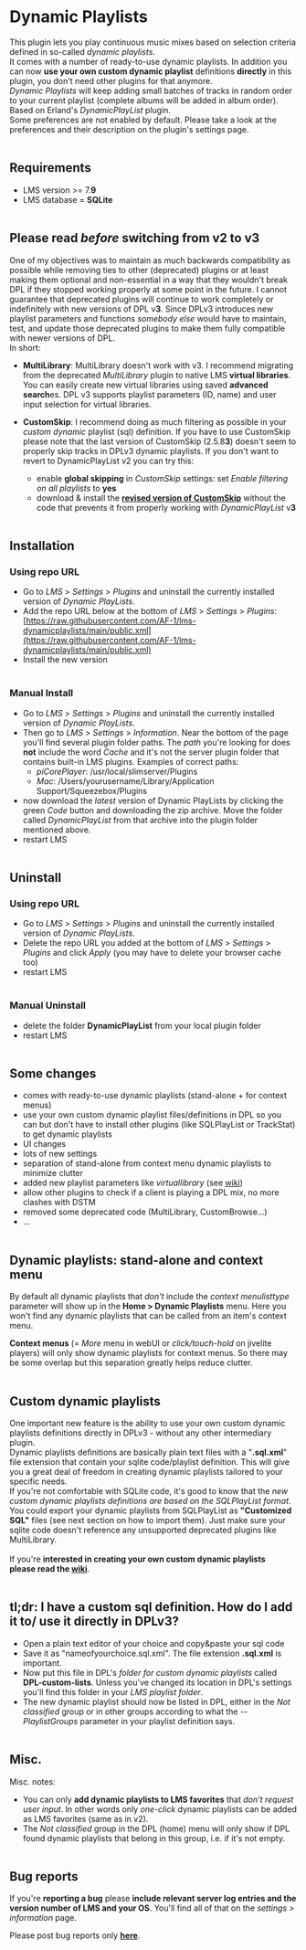 Dynamic Playlists
====

This plugin lets you play continuous music mixes based on selection criteria defined in so-called <i>dynamic playlists</i>.<br>
It comes with a number of ready-to-use dynamic playlists. In addition you can now <b>use your own custom dynamic playlist</b> definitions <b>directly</b> in this plugin, you don't need other plugins for that anymore.<br>*Dynamic Playlists* will keep adding small batches of tracks in random order to your current playlist (complete albums will be added in album order). Based on Erland's <i>DynamicPlayList</i> plugin.<br>
Some preferences are not enabled by default. Please take a look at the preferences and their description on the plugin's settings page.
<br><br>

## Requirements

- LMS version >= 7.**9**
- LMS database = **SQLite**
<br><br>

## Please read *before* switching from v2 to v3
One of my objectives was to maintain as much backwards compatibility as possible while removing ties to other (deprecated) plugins or at least making them optional and non-essential in a way that they wouldn't break DPL if they stopped working properly at some point in the future. I cannot guarantee that deprecated plugins will continue to work completely or indefinitely with new versions of DPL v**3**. Since DPLv3 introduces new playlist parameters and functions *somebody else* would have to maintain, test, and update those deprecated plugins to make them fully compatible with newer versions of DPL.<br>
In short:
- **MultiLibrary**: MultiLibrary doesn't work with v3. I recommend migrating from the deprecated *MultiLibrary* plugin to native LMS **virtual libraries**. You can easily create new virtual libraries using saved **advanced search**es. DPL v3 supports playlist parameters (ID, name) and user input selection for virtual libraries.<br>

- **CustomSkip**: I recommend doing as much filtering as possible in your <i>custom dynamic</i> playlist (sql) definition. If you have to use CustomSkip please note that the last version of CustomSkip (2.5.8**3**) doesn't seem to properly skip tracks in DPLv3 dynamic playlists. If you don't want to revert to DynamicPlayList v2 you can try this:<br>
    - enable **global skipping** in *CustomSkip* settings: set <i>Enable filtering on all playlists</i> to <b>yes</b>
    - download & install the [**revised version of CustomSkip**](https://github.com/AF-1/lms-customskip) without the code that prevents it from properly working with *DynamicPlayList* v**3**
<br><br>

## Installation

### Using repo URL

- Go to *LMS* > *Settings* > *Plugins* and uninstall the currently installed version of *Dynamic PlayLists*.
- Add the repo URL below at the bottom of *LMS* > *Settings* > *Plugins*:<br>
[https://raw.githubusercontent.com/AF-1/lms-dynamicplaylists/main/public.xml](https://raw.githubusercontent.com/AF-1/lms-dynamicplaylists/main/public.xml)
- Install the new version
<br><br>

### Manual Install

- Go to *LMS* > *Settings* > *Plugins* and uninstall the currently installed version of *Dynamic PlayLists*.
- Then go to *LMS* > *Settings* > *Information*. Near the bottom of the page you'll find several plugin folder paths. The *path* you're looking for does **not** include the word *Cache* and it's not the server plugin folder that contains built-in LMS plugins. Examples of correct paths:
    - *piCorePlayer*: /usr/local/slimserver/Plugins
    - *Mac*: /Users/yourusername/Library/Application Support/Squeezebox/Plugins
- now download the *latest* version of Dynamic PlayLists by clicking the green *Code* button and downloading the zip archive. Move the folder called *DynamicPlayList* from that archive into the plugin folder mentioned above.
- restart LMS
<br><br>

## Uninstall

### Using repo URL

- Go to *LMS* > *Settings* > *Plugins* and uninstall the currently installed version of *Dynamic PlayLists*.
- Delete the repo URL you added at the bottom of *LMS* > *Settings* > *Plugins* and click *Apply* (you may have to delete your browser cache too)
- restart LMS
<br><br>

### Manual Uninstall

- delete the folder **DynamicPlayList** from your local plugin folder
- restart LMS
<br><br>


## Some changes<br>
- comes with ready-to-use dynamic playlists (stand-alone + for context menus)
- use your own custom dynamic playlist files/definitions in DPL so you can but don't have to install other plugins (like SQLPlayList or TrackStat) to get dynamic playlists
- UI changes
- lots of new settings
- separation of stand-alone from context menu dynamic playlists to minimize clutter
- added new playlist parameters like <i>virtuallibrary</i> (see [wiki](https://github.com/AF-1/lms-dynamicplaylists/wiki/DPL-playlist-format))
- allow other plugins to check if a client is playing a DPL mix, no more clashes with DSTM
- removed some deprecated code (MultiLibrary, CustomBrowse...)
- …
<br><br>

## Dynamic playlists: stand-alone and context menu
By default all dynamic playlists that *don't* include the *context menulisttype* parameter will show up in the **Home > Dynamic Playlists** menu. Here you won't find any dynamic playlists that can be called from an item's context menu.<br>

**Context menus** (= *More* menu in webUI or *click/touch-hold* on jivelite players) will only show dynamic playlists for context menus. So there may be some overlap but this separation greatly helps reduce clutter.
<br><br>

## Custom dynamic playlists

One important new feature is the ability to use your own custom dynamic playlists definitions directly in DPLv3 - without any other intermediary plugin.<br>
Dynamic playlists definitions are basically plain text files with a "**.sql.xml**" file extension that contain your sqlite code/playlist definition. This will give you a great deal of freedom in creating dynamic playlists tailored to your specific needs.<br>
If you're not comfortable with SQLite code, it's good to know that the <i>new custom dynamic playlists definitions are based on the SQLPlayList format</i>. You could export your dynamic playlists from SQLPlayList as <b>"Customized SQL"</b> files (see next section on how to import them). Just make sure your sqlite code doesn't reference any unsupported deprecated plugins like MultiLibrary.
<br><br>
If you're **interested in creating your own custom dynamic playlists**<br>
**please read the [wiki](https://github.com/AF-1/lms-dynamicplaylists/wiki/DPL-playlist-format)**.
<br><br>

## tl;dr: I have a custom sql definition. How do I add it to/ use it directly in DPLv3?

- Open a plain text editor of your choice and copy&paste your sql code
- Save it as "nameofyourchoice.sql.xml". The file extension **.sql.xml** is important.
- Now put this file in DPL's *folder for custom dynamic playlists* called **DPL-custom-lists**. Unless you've changed its location in DPL's settings you'll find this folder in your *LMS playlist folder*.
- The new dynamic playlist should now be listed in DPL, either in the *Not classified* group or in other groups according to what the *-- PlaylistGroups* parameter in your playlist definition says.
<br><br>

## Misc.
Misc. notes:
- You can only **add dynamic playlists to LMS favorites** that *don't request user input*. In other words only *one-click* dynamic playlists can be added as LMS favorites (same as in v2).
- The *Not classified* group in the DPL (home) menu will only show if DPL found dynamic playlists that belong in this group, i.e. if it's not empty.
<br><br>


## Bug reports

If you're **reporting a bug** please **include relevant server log entries and the version number of LMS and your OS**. You'll find all of that on the *settings > information* page.

Please post bug reports only [**here**](https://forums.slimdevices.com/showthread.php?115073-Announce-Dynamic-Playlists-3-(mod)).

